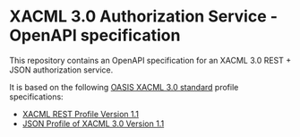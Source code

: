 # XACML 3.0 Authorization Service - OpenAPI specification

This repository contains an OpenAPI specification for an XACML 3.0 REST + JSON authorization service.

It is based on the following [OASIS XACML 3.0 standard](http://docs.oasis-open.org/xacml/3.0/xacml-3.0-core-spec-en.html) profile specifications:

* [XACML REST Profile Version 1.1](http://docs.oasis-open.org/xacml/xacml-rest/v1.1/xacml-rest-v1.1.html)
* [JSON Profile of XACML 3.0 Version 1.1](https://docs.oasis-open.org/xacml/xacml-json-http/v1.1/xacml-json-http-v1.1.html)
